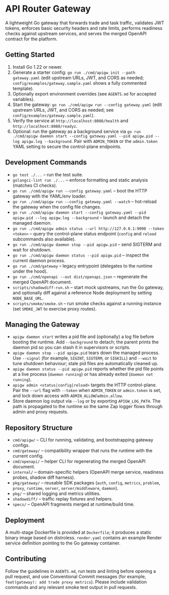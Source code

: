 # API Router Gateway

A lightweight Go gateway that forwards trade and task traffic, validates JWT tokens, enforces basic security headers and rate limits, performs readiness checks against upstream services, and serves the merged OpenAPI contract for the platform.

## Getting Started

1. Install Go 1.22 or newer.
2. Generate a starter config: `go run ./cmd/apigw init --path gateway.yaml` (edit upstream URLs, JWT, and CORS as needed; `config/examples/gateway.sample.yaml` shows a fully commented template).
3. Optionally export environment overrides (see `AGENTS.md` for accepted variables).
4. Start the gateway: `go run ./cmd/apigw run --config gateway.yaml` (edit upstream URLs, JWT, and CORS as needed; see `config/examples/gateway.sample.yaml`).
5. Verify the service at `http://localhost:8080/health` and `http://localhost:8080/readyz`.
6. Optional: run the gateway as a background service via `go run ./cmd/apigw daemon start --config gateway.yaml --pid apigw.pid --log apigw.log --background`. Pair with `ADMIN_TOKEN` or the `admin.token` YAML setting to secure the control-plane endpoints.

## Development Commands

- `go test ./...` – run the test suite.
- `golangci-lint run ./...` – enforce formatting and static analysis (matches CI checks).
- `go run ./cmd/apigw run --config gateway.yaml` – boot the HTTP gateway with the YAML/env loader.
- `go run ./cmd/apigw run --config gateway.yaml --watch` – hot-reload the gateway when the config file changes.
- `go run ./cmd/apigw daemon start --config gateway.yaml --pid apigw.pid --log apigw.log --background` – launch and detach the managed daemon.
- `go run ./cmd/apigw admin status --url http://127.0.0.1:9090 --token <token>` – query the control-plane status endpoint (`config` and `reload` subcommands also available).
- `go run ./cmd/apigw daemon stop --pid apigw.pid` – send SIGTERM and wait for shutdown.
- `go run ./cmd/apigw daemon status --pid apigw.pid` – inspect the current daemon process.
- `go run ./cmd/gateway` – legacy entrypoint (delegates to the runtime under the hood).
- `go run ./cmd/openapi --out dist/openapi.json` – regenerate the merged OpenAPI document.
- `scripts/shadowdiff-run.sh` – start mock upstreams, run the Go gateway, and optionally diff against a reference Node deployment by setting `NODE_BASE_URL`.
- `scripts/smoke/smoke.sh` – run smoke checks against a running instance (set `SMOKE_JWT` to exercise proxy routes).

## Managing the Gateway

- `apigw daemon start` writes a pid file and (optionally) a log file before booting the runtime. Add `--background` to detach; the parent prints the daemon pid so you can stash it in supervisors or scripts.
- `apigw daemon stop --pid apigw.pid` tears down the managed process. Use `--signal` (for example, `SIGINT`, `SIGTERM`, or `SIGKILL`) and `--wait` to tune shutdown behaviour; stale pid files are automatically cleaned up.
- `apigw daemon status --pid apigw.pid` reports whether the pid file points at a live process (`daemon running`) or has already exited (`daemon not running`).
- `apigw admin <status|config|reload>` targets the HTTP control-plane. Pair the `--url` flag with `--token` when `ADMIN_TOKEN` or `admin.token` is set, and lock down access with `ADMIN_ALLOW`/`admin.allow`.
- Store daemon log output via `--log` or by exporting `APIGW_LOG_PATH`. The path is propagated to the runtime so the same Zap logger flows through admin and proxy requests.



## Repository Structure

- `cmd/apigw/` – CLI for running, validating, and bootstrapping gateway configs.
- `cmd/gateway/` – compatibility wrapper that runs the runtime with the current config.
- `cmd/openapi/` – helper CLI for regenerating the merged OpenAPI document.
- `internal/` – domain-specific helpers (OpenAPI merge service, readiness probes, shadow diff harness).
- `pkg/gateway/` – reusable SDK packages (`auth`, `config`, `metrics`, `problem`, `proxy`, `runtime`, `server`, `server/middleware`, `daemon`).
- `pkg/` – shared logging and metrics utilities.
- `shadowdiff/` – traffic replay fixtures and helpers.
- `specs/` – OpenAPI fragments merged at runtime/build time.

## Deployment

A multi-stage Dockerfile is provided at `Dockerfile`; it produces a static binary image based on distroless. `render.yaml` contains an example Render service definition pointing to the Go gateway container.

## Contributing

Follow the guidelines in `AGENTS.md`, run tests and linting before opening a pull request, and use Conventional Commit messages (for example, `feat(gateway): add trade proxy metrics`). Please include validation commands and any relevant smoke test output in pull requests.
